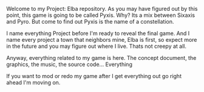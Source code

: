 Welcome to my Project: Elba repository.
As you may have figured out by this point, this game is going to be called Pyxis.
Why? Its a mix between Sixaxis and Pyro. But come to find out Pyxis is the name of a constellation.

I name everything Project before I'm ready to reveal the final game. And I name every project a town that neighbors mine,
Elba is first, so expect more in the future and you may figure out where I live.
Thats not creepy at all.

Anyway, everything related to my game is here. The concept document, the graphics, the music, the source code...
Everything

If you want to mod or redo my game after I get everything out go right ahead I'm moving on. 
